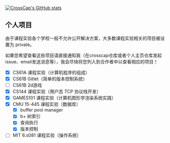[![CrossCap's GitHub stats](https://github-readme-stats.vercel.app/api?username=crosscap)](https://github.com/anuraghazra/github-readme-stats)

## 个人项目

由于课程实验各个学校一般不允许公开解决方案，大多数课程实验相关的项目被设置为 private。

如果您希望查看这些项目请直接通知我（在crosscap仓库或者个人主页仓库发起issue、email发送消息等），我会尽快将您列入到合作者中以查看相应的项目！

- [x] CS61A 课程实验（计算机程序的组成）
- [x] CS61B Gitlet（简单的版本控制系统）
- [ ] CS61B 2d游戏
- [x] CS144 课程实验（用户态 TCP 协议栈开发）
- [x] GAMES101 课程实验（计算机图形学渲染系统实践）
- [x] CMU 15-445 课程实验（数据库）
  - [x] buffer pool manager
  - [x] b+ 树索引
  - [x] 查询执行
  - [x] 版本控制
- [ ] MIT 6.s081 课程实验（操作系统）
<!--
- [ ] MIT 6.824 课程实验（分布式系统）
- [ ] CMU 15-213 课程实验（CSAPP 课程实验）
- [ ] CMU 15-418 课程实验（并行计算）
- [ ] GAMES202 课程实验（实时渲染系统实践）
-->
<!--
**crosscap/crosscap** is a ✨ _special_ ✨ repository because its `README.md` (this file) appears on your GitHub profile.

Here are some ideas to get you started:

- 🔭 I’m currently working on ...
- 🌱 I’m currently learning ...
- 👯 I’m looking to collaborate on ...
- 🤔 I’m looking for help with ...
- 💬 Ask me about ...
- 📫 How to reach me: ...
- 😄 Pronouns: ...
- ⚡ Fun fact: ...
-->
